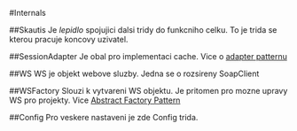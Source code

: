 #Internals

##Skautis
Je _lepidlo_ spojujici dalsi tridy do funkcniho celku. To je trida se kterou pracuje koncovy uzivatel.

##SessionAdapter
Je obal pro implementaci cache. Vice o [adapter patternu](https://github.com/domnikl/DesignPatternsPHP/tree/master/Structural/Adapter)

##WS
WS je objekt webove sluzby. Jedna se o rozsireny SoapClient

##WSFactory
Slouzi k vytvareni WS objektu. Je pritomen pro mozne upravy WS pro projekty. Vice [Abstract Factory Pattern](https://github.com/domnikl/DesignPatternsPHP/tree/master/Creational/AbstractFactory)

##Config
Pro veskere nastaveni je zde Config trida.
